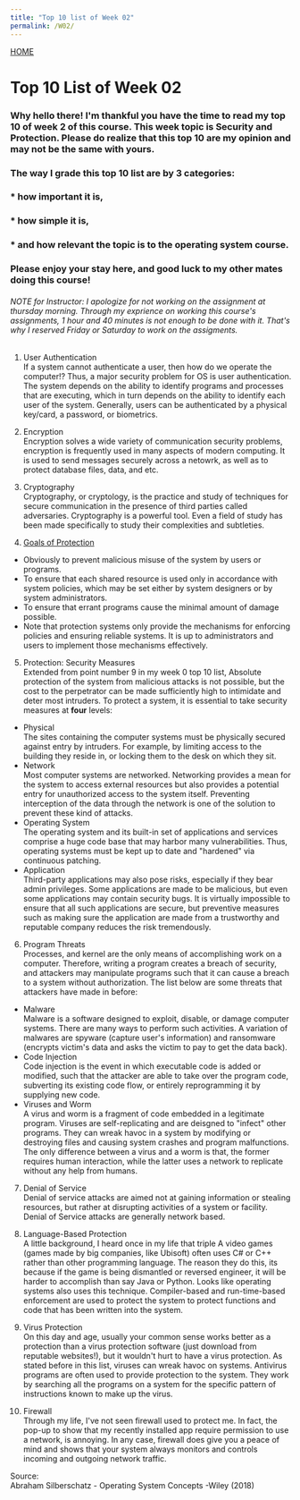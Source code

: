 ```yaml
---
title: "Top 10 list of Week 02"
permalink: /W02/
---
```


[HOME](../)

# Top 10 List of Week 02

### Why hello there! I'm thankful you have the time to read my top 10 of week 2 of this course. This week topic is **Security and Protection.** Please do realize that this top 10 are my opinion and may not be the same with yours. 
### The way I grade this top 10 list are by 3 categories:
### * how important it is,
### * how simple it is,
### * and how relevant the topic is to the operating system course.
### Please enjoy your stay here, and good luck to my other mates doing this course!

###### NOTE for Instructor: I apologize for not working on the assignment at thursday morning. Through my exprience on working this course's assignments, 1 hour and 40 minutes is not enough to be done with it. That's why I reserved Friday or Saturday to work on the assigments.

1. User Authentication <br>
If a system cannot authenticate a user, then how do we operate the computer!? Thus, a major security problem for OS is user authentication. The system depends on the ability to identify programs and processes that are executing, which in turn depends on the ability to identify each user of the system. Generally, users can be authenticated by a physical key/card, a password, or biometrics.

2. Encryption <br>
Encryption solves a wide variety of communication security problems, encryption is frequently used in many aspects of modern computing. It is used to send messages securely across a netowrk, as well as to protect database files, data, and etc.

3. Cryptography <br>
Cryptography, or cryptology, is the practice and study of techniques for secure communication in the presence of third parties called adversaries. Cryptography is a powerful tool. Even a field of study has been made specifically to study their complexities and subtleties. 

4. [Goals of Protection](https://www.cs.uic.edu/~jbell/CourseNotes/OperatingSystems/14_Protection.html)<br>
* Obviously to prevent malicious misuse of the system by users or programs.
* To ensure that each shared resource is used only in accordance with system policies, which may be set either by system designers or by system administrators.
* To ensure that errant programs cause the minimal amount of damage possible.
* Note that protection systems only provide the mechanisms for enforcing policies and ensuring reliable systems. It is up to administrators and users to implement those mechanisms effectively.

5. Protection: Security Measures <br>
Extended from point number 9 in my week 0 top 10 list, Absolute protection of the system from malicious attacks is not possible, but the cost to the perpetrator can be made sufficiently high to intimidate and deter most intruders. To protect a system, it is essential to take security measures at **four** levels:
* Physical <br> The sites containing the computer systems must be physically secured against entry by intruders. For example, by limiting access to the building they reside in, or locking them to the desk on which they sit.
* Network <br> Most computer systems are networked. Networking provides a mean for the system to access external resources but also provides a potential entry for unauthorized access to the system itself. Preventing interception of the data through the network is one of the solution to prevent these kind of attacks.
* Operating System <br> The operating system and its built-in set of applications and services comprise a huge code base that may harbor many vulnerabilities. Thus, operating systems must be kept up to date and "hardened" via continuous patching.
* Application <br> Third-party applications may also pose risks, especially if they bear admin privileges. Some applications are made to be malicious, but even some applications may contain security bugs. It is virtually impossible to ensure that all such applications are secure, but preventive measures such as making sure the application are made from a trustworthy and reputable company reduces the risk tremendously.

6. Program Threats <br>
Processes, and kernel are the only means of accomplishing work on a computer. Therefore, writing a program creates a breach of security, and attackers may manipulate programs such that it can cause a breach to a system without authorization. The list below are some threats that attackers have made in before:
- Malware <br> Malware is a software designed to exploit, disable, or damage computer systems. There are many ways to perform such activities. A variation of malwares are spyware (capture user's information) and ransomware (encrypts victim's data and asks the victim to pay to get the data back). 
- Code Injection <br> Code injection is the event in which executable code is added or modified, such that the attacker are able to take over the program code, subverting its existing code flow, or entirely reprogramming it by supplying new code.
- Viruses and Worm <br> A virus and worm is a fragment of code embedded in a legitimate program. Viruses are self-replicating and are deisgned to "infect" other programs. They can wreak havoc in a system by modifying or destroying files and causing system crashes and program malfunctions. The only difference between a virus and a worm is that, the former requires human interaction, while the latter uses a network to replicate without any help from humans.

7. Denial of Service <br>
Denial of service attacks are aimed not at gaining information or stealing resources, but rather at disrupting activities of a system or facility. Denial of Service attacks are generally network based.

8. Language-Based Protection <br>
A little background, I heard once in my life that triple A video games (games made by big companies, like Ubisoft) often uses C# or C++ rather than other programming language. The reason they do this, its because if the game is being dismantled or reversed engineer, it will be harder to accomplish than say Java or Python. Looks like operating systems also uses this technique. Compiler-based and run-time-based enforcement are used to protect the system to protect functions and code that has been written into the system.

9. Virus Protection <br>
On this day and age, usually your common sense works better as a protection than a virus protection software (just download from reputable websites!), but it wouldn't hurt to have a virus protection. As stated before in this list, viruses can wreak havoc on systems. Antivirus programs are often used to provide protection to the system. They work by searching all the programs on a system for the specific pattern of instructions known to make up the virus.

10. Firewall <br>
Through my life, I've not seen firewall used to protect me. In fact, the pop-up to show that my recently installed app require permission to use a network, is annoying. In any case, firewall does give you a peace of mind and shows that your system always monitors and controls incoming and outgoing network traffic.

Source: <br>
Abraham Silberschatz - Operating System Concepts -Wiley (2018)
